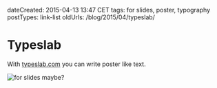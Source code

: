 dateCreated: 2015-04-13 13:47 CET
tags: for slides, poster, typography
postTypes: link-list
oldUrls: /blog/2015/04/typeslab/

# Typeslab

With [typeslab.com][47] you can write poster like text.
  
![for slides maybe?][46]

[46]: http://i.imgur.com/CpDxngp.png
[47]: http://typeslab.com/
